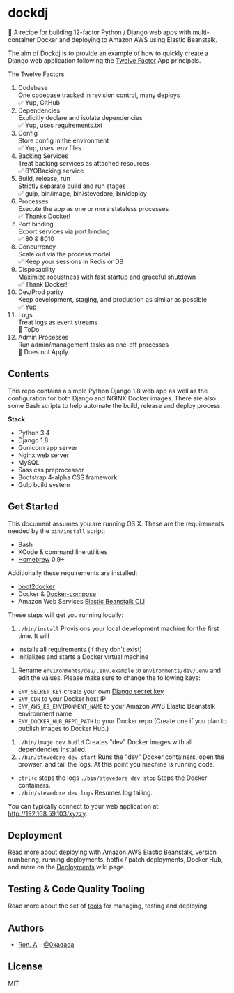 # dockdj

:ship: A recipe for building 12-factor Python / Django web apps with
multi-container Docker and deploying to Amazon AWS using Elastic Beanstalk.

The aim of Dockdj is to provide an example of how to quickly create a
Django web application following the [Twelve Factor](https://12factor.net/)
App principals.

The Twelve Factors

1. Codebase<br>
  One codebase tracked in revision control, many deploys<br>
  :white_check_mark: Yup, GitHub
1. Dependencies<br>
  Explicitly declare and isolate dependencies<br>
  :white_check_mark: Yup, uses requirements.txt
1. Config<br>
  Store config in the environment<br>
  :white_check_mark: Yup, uses .env files
1. Backing Services<br>
  Treat backing services as attached resources<br>
  :white_check_mark: BYOBacking service
1. Build, release, run<br>
  Strictly separate build and run stages<br>
  :white_check_mark: gulp, bin/image, bin/stevedore, bin/deploy
1. Processes<br>
  Execute the app as one or more stateless processes<br>
  :white_check_mark: Thanks Docker!
1. Port binding<br>
  Export services via port binding<br>
  :white_check_mark: 80 & 8010
1. Concurrency<br>
  Scale out via the process model<br>
  :white_check_mark: Keep your sessions in Redis or DB
1. Disposability<br>
  Maximize robustness with fast startup and graceful shutdown<br>
  :white_check_mark: Thank Docker!
1. Dev/Prod parity<br>
  Keep development, staging, and production as similar as possible<br>
  :white_check_mark: Yup
1. Logs<br>
  Treat logs as event streams<br>
  :construction: ToDo
1. Admin Processes<br>
  Run admin/management tasks as one-off processes<br>
  :no_entry_sign: Does not Apply



## Contents

This repo contains a simple Python Django 1.8 web app as well as the
configuration for both Django and NGINX Docker images. There are
also some Bash scripts to help automate the build, release and
deploy process.

**Stack**
* Python 3.4
* Django 1.8
* Gunicorn app server
* Nginx web server
* MySQL
* Sass css preprocessor
* Bootstrap 4-alpha CSS framework
* Gulp build system


## Get Started

This document assumes you are running OS X. These are the requirements
needed by the `bin/install` script;

* Bash
* XCode & command line utilities
* [Homebrew](http://brew.sh) 0.9+

Additionally these requirements are installed:

* [boot2docker](https://github.com/boot2docker/boot2docker-cli)
* Docker & [Docker-compose](https://docs.docker.com/compose/)
* Amazon Web Services
  [Elastic Beanstalk CLI](https://docs.aws.amazon.com/elasticbeanstalk/latest/dg/eb-cli3.html)

These steps will get you running locally:

1. `./bin/install` Provisions your local development machine for
the first time. It will
  * Installs all requirements (if they don't exist)
  * Initializes and starts a Docker virtual machine
1. Rename `environments/dev/.env.example` to `environments/dev/.env` and
   edit the values. Please make sure to change the following keys:
  * `ENV_SECRET_KEY` create your own
  [Django secret key](https://docs.djangoproject.com/en/dev/ref/settings/#secret-key)
  * `ENV_CDN` to your Docker host IP
  * `ENV_AWS_EB_ENVIRONMENT_NAME` to your Amazon AWS Elastic Beanstalk
    environment name
  * `ENV_DOCKER_HUB_REPO_PATH` to your Docker repo (Create one if you
    plan to publish images to Docker Hub.)
1. `./bin/image dev build` Creates "dev" Docker images with all
dependencies installed.
1. `./bin/stevedore dev start` Runs the "dev" Docker containers, open
the browser, and tail the logs. At this point you machine is running code.
  * `ctrl+c` stops the logs `./bin/stevedore dev stop` Stops the Docker
containers.
  * `./bin/stevedore dev logs` Resumes log tailing.

You can typically connect to your web application at:
http://192.168.59.103/xyzzy.


## Deployment

Read more about deploying with Amazon AWS Elastic Beanstalk, version
numbering, running deployments, hotfix / patch deployments, Docker Hub,
and more on the [Deployments](../../wiki/Deployments) wiki page.


## Testing & Code Quality Tooling

Read more about the set of [tools](../../wiki/Tooling) for managing,
testing and deploying.


## Authors

* [Ron. A](https://github.com/0xadada) -
  [@0xadada](http://twitter.com/0xadada)


## License

MIT
